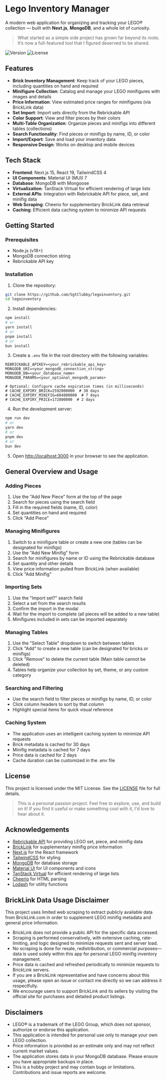 # Lego Inventory Manager

A modern web application for organizing and tracking your LEGO® collection — built with **Next.js**, **MongoDB**, and a whole lot of curiosity.

> What started as a simple side project has grown far beyond its roots.
> It’s now a full-featured tool that I figured deserved to be shared.

![Version](https://img.shields.io/badge/version-2.0-blue)
![License](https://img.shields.io/badge/license-MIT-green)

## Features

- **Brick Inventory Management**: Keep track of your LEGO pieces, including quantities on hand and required
- **Minifigure Collection**: Catalog and manage your LEGO minifigures with images and details
- **Price Information**: View estimated price ranges for minifigures (via BrickLink data)
- **Set Import**: Import sets directly from the Rebrickable API
- **Color Support**: View and filter pieces by their colors
- **Multi-Table Organization**: Organize pieces and minifigs into different tables (collections)
- **Search Functionality**: Find pieces or minifigs by name, ID, or color
- **Import/Export**: Save and load your inventory data
- **Responsive Design**: Works on desktop and mobile devices

## Tech Stack

- **Frontend**: Next.js 15, React 19, TailwindCSS 4
- **UI Components**: Material UI (MUI) 7
- **Database**: MongoDB with Mongoose
- **Virtualization**: TanStack Virtual for efficient rendering of large lists
- **External APIs**: Integration with Rebrickable API for piece, set, and minifig data
- **Web Scraping**: Cheerio for supplementary BrickLink data retrieval
- **Caching**: Efficient data caching system to minimize API requests

## Getting Started

### Prerequisites

- Node.js (v18+)
- MongoDB connection string
- Rebrickable API key

### Installation

1. Clone the repository:

```bash
git clone https://github.com/SgtClubby/legoinventory.git
cd legoinventory
```

2. Install dependencies:

```bash
npm install
# or
yarn install
# or
pnpm install
# or
bun install
```

3. Create a `.env` file in the root directory with the following variables:

```
REBRICKABLE_APIKEY=<your_rebrickable_api_key>
MONGODB_URI=<your_mongodb_connection_string>
MONGODB_DB=<your_database_name>
MONGODB_PARAMS=<your_optional_mongodb_params>

# Optional: Configure cache expiration times (in milliseconds)
# CACHE_EXPIRY_BRICK=2592000000  # 30 days
# CACHE_EXPIRY_MINIFIG=604800000  # 7 days
# CACHE_EXPIRY_PRICE=172800000  # 2 days
```

4. Run the development server:

```bash
npm run dev
# or
yarn dev
# or
pnpm dev
# or
bun dev
```

5. Open [http://localhost:3000](http://localhost:3000) in your browser to see the application.

## General Overview and Usage

### Adding Pieces

1. Use the "Add New Piece" form at the top of the page
2. Search for pieces using the search field
3. Fill in the required fields (name, ID, color)
4. Set quantities on hand and required
5. Click "Add Piece"

### Managing Minifigures

1. Switch to a minifigure table or create a new one (tables can be designated for minifigs)
2. Use the "Add New Minifig" form
3. Search for minifigures by name or ID using the Rebrickable database
4. Set quantity and other details
5. View price information pulled from BrickLink (when available)
6. Click "Add Minifig"

### Importing Sets

1. Use the "Import set?" search field
2. Select a set from the search results
3. Confirm the import in the modal
4. Wait for the import to complete (all pieces will be added to a new table)
5. Minifigures included in sets can be imported separately

### Managing Tables

1. Use the "Select Table" dropdown to switch between tables
2. Click "Add" to create a new table (can be designated for bricks or minifigs)
3. Click "Remove" to delete the current table (Main table cannot be deleted)
4. Tables help organize your collection by set, theme, or any custom category

### Searching and Filtering

- Use the search field to filter pieces or minifigs by name, ID, or color
- Click column headers to sort by that column
- Highlight special items for quick visual reference

### Caching System

- The application uses an intelligent caching system to minimize API requests
- Brick metadata is cached for 30 days
- Minifig metadata is cached for 7 days
- Price data is cached for 2 days
- Cache duration can be customized in the .env file

## License

This project is licensed under the MIT License. See the [LICENSE](./LICENSE) file for full details.

> This is a personal passion project. Feel free to explore, use, and build on it!
> If you find it useful or make something cool with it, I'd love to hear about it.

## Acknowledgements

- [Rebrickable API](https://rebrickable.com/api/) for providing LEGO set, piece, and minifig data
- [BrickLink](https://www.bricklink.com/) for supplementary minifig price information
- [Next.js](https://nextjs.org/) for the React framework
- [TailwindCSS](https://tailwindcss.com/) for styling
- [MongoDB](https://www.mongodb.com/) for database storage
- [Material UI](https://mui.com/) for UI components and icons
- [TanStack Virtual](https://tanstack.com/virtual) for efficient rendering of large lists
- [Cheerio](https://cheerio.js.org/) for HTML parsing
- [Lodash](https://lodash.com/) for utility functions

## BrickLink Data Usage Disclaimer

This project uses limited web scraping to extract publicly available data from BrickLink.com in order to supplement LEGO minifig metadata and general price information.

- BrickLink does not provide a public API for the specific data accessed.
- Scraping is performed conservatively, with extensive caching, rate-limiting, and logic designed to minimize requests sent and server load.
- No scraping is done for resale, redistribution, or commercial purposes—data is used solely within this app for personal LEGO minifig inventory management.
- Price data is cached and refreshed periodically to minimize requests to BrickLink servers.
- If you are a BrickLink representative and have concerns about this usage, please open an issue or contact me directly so we can address it respectfully.
- We encourage users to support BrickLink and its sellers by visiting the official site for purchases and detailed product listings.

## Disclaimers

- LEGO® is a trademark of the LEGO Group, which does not sponsor, authorize or endorse this application.
- This application is intended for personal use only to manage your own LEGO collection.
- Price information is provided as an estimate only and may not reflect current market values.
- The application stores data in your MongoDB database. Please ensure you have appropriate backups in place.
- This is a hobby project and may contain bugs or limitations. Contributions and issue reports are welcome.
